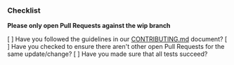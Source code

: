 ### Checklist

**Please only open Pull Requests against the wip branch**

[ ] Have you followed the guidelines in our [CONTRIBUTING.md](/potassco/clingo/blob/master/CONTRIBUTING.md) document?
[ ] Have you checked to ensure there aren't other open Pull Requests for the same update/change?
[ ] Have you made sure that all tests succeed?
